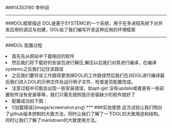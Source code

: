 ###14353160   李仲诩
***
###DOL框架描述
DOL是基于SYSTEMC的一个系统，用于在多进程系统下对并发应用的调试与创建，DOL给了我们编写开发这种应用的环境框架
***
###DOL 配置过程
<li>首先先从网站中下载相应的软件
<li>然后我们将下载好的安装包进行解压,解压以后我们对其进行编译，在编译systemc之后我们记住该路径
<li>之后我们要将该工作路径更改掉DOL的工作路径然后我们在对DOL进行编译最后我们进入DOL的示例文件处运行例子文件，检查是否配置完成。
<li>注意过程中可能会出现一些安装错误，如apt-get 没有update或者是有一些前置软件没有安装等等，我们只需先按照提示安装缺少的软件就好了
<li>配置成功如下图：
<li>![加载错误](image/screenshot.png)
***
###实验感想
这次试验让我们明白了github版本控制的大致方法，同时让我们了解了一下DOL的大致用途和结构。同时让我们了解了markdown的大致使用方法。
